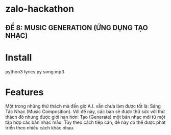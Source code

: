 # zalo-hackathon

## ĐỀ	8:	MUSIC	GENERATION	(ỨNG	DỤNG	TẠO	NHẠC)
# Install

python3 lyrics.py song.mp3

# Features

Một	trong	những	thử thách	mà	đến	giờ A.I.	vẫn	chưa	làm	được	tốt	là:	Sáng	Tác	Nhạc	(Music	Composition). Với	đề này,	các	bạn	sẽ được	thử sức	với	thử thách	đó	nhưng	được	giới	hạn	hơn:	Tạo	(Generate)	một	bản nhạc	mới	từ một	tập	hợp	các	bản	nhạc	mẫu.	Tùy	theo	cách	tiếp	cận,	đề này	có	thể được	phát	triển	theo nhiều	cách	khác	nhau.

